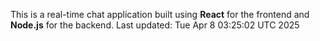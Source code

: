 This is a real-time chat application built using **React** for the frontend and **Node.js** for the backend.
Last updated: Tue Apr  8 03:25:02 UTC 2025
